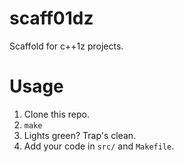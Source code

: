 # scaff01dz
Scaffold for c++1z projects.

# Usage
1. Clone this repo.
1. `make`
1. Lights green? Trap's clean.
1. Add your code in `src/` and `Makefile`.
